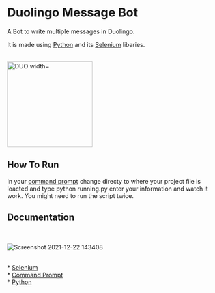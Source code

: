 # Duolingo Message Bot
A Bot to write multiple messages in Duolingo.
<p> It is made using <a href="https://www.python.org/">Python</a> and its <a href="https://www.selenium.dev/">Selenium</a> libaries.<p>
<br>
<img src="https://user-images.githubusercontent.com/92409958/147128603-907d30b2-19b9-4154-8491-8b22456feb8b.png" alt="DUO width="200" height="200"">

 ## How To Run
In your <a href="https://docs.microsoft.com/en-us/windows-server/administration/windows-commands/windows-commands">command prompt</a> change directy to where your project file is loacted and type python running.py enter your information and watch it work. You might need to run the script twice.  
  ## Documentation
 
 <br>
 

![Screenshot 2021-12-22 143408](https://user-images.githubusercontent.com/92409958/147149226-cf9acfc1-8094-4d41-a3d2-a2f8d1a887b8.png)

 
 
 <br>
 * <a href="https://selenium-python.readthedocs.io/">Selenium</a><br>
 * <a href="https://docs.microsoft.com/en-us/windows-server/administration/windows-commands/windows-commands">Command Prompt</a><br>
 * <a href="https://www.python.org/">Python</a>
 
 
